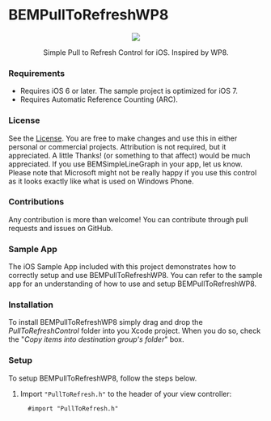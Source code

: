 # BEMPullToRefreshWP8

<p align="center"><img src="http://img19.imageshack.us/img19/6028/pulltorefresh.gif"/></p>

<p align="center">Simple Pull to Refresh Control for iOS. Inspired by WP8.</p>

### Requirements
- Requires iOS 6 or later. The sample project is optimized for iOS 7.
- Requires Automatic Reference Counting (ARC).

### License
See the [License](https://github.com/Boris-Em/BEMPullToRefreshWP8/blob/master/LICENSE). You are free to make changes and use this in either personal or commercial projects. Attribution is not required, but it appreciated. A little Thanks! (or something to that affect) would be much appreciated. If you use BEMSimpleLineGraph in your app, let us know.
Please note that Microsoft might not be really happy if you use this control as it looks exactly like what is used on Windows Phone.

### Contributions
Any contribution is more than welcome! You can contribute through pull requests and issues on GitHub. 

### Sample App
The iOS Sample App included with this project demonstrates how to correctly setup and use BEMPullToRefreshWP8. You can refer to the sample app for an understanding of how to use and setup BEMPullToRefreshWP8.

### Installation
To install BEMPullToRefreshWP8 simply drag and drop the *PullToRefreshControl* folder into you Xcode project. When you do so, check the "*Copy items into destination group's folder*" box.

### Setup
To setup BEMPullToRefreshWP8, follow the steps below.

1. Import `"PullToRefresh.h"` to the header of your view controller:

         #import "PullToRefresh.h"
